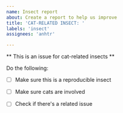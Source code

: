 ```yaml
---
name: Insect report
about: Create a report to help us improve
title: 'CAT-RELATED INSECT: '
labels: 'insect'
assignees: 'anhtr'

---
```


** This is an issue for cat-related insects **

Do the following:
- [ ] Make sure this is a reproducible insect
- [ ] Make sure cats are involved
- [ ] Check if there's a related issue

